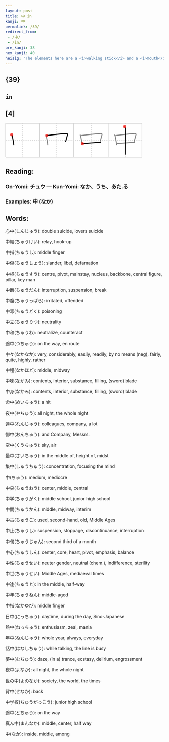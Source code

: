 ```yaml
---
layout: post
title: 中 in
kanji: 中
permalink: /39/
redirect_from:
 - /中/
 - /in/
pre_kanji: 38
nex_kanji: 40
heisig: "The elements here are a <i>walking stick</i> and a <i>mouth</i>. Remember the trouble your mother had getting medicine <b>in</b> your <i>mouth</i>? Chances are it crossed her mind more than once to grab something handy, like your grandfather's <i>walking stick</i>, to pry open your jaws while she performed her duty. Keep the image of getting something <b>in</b> from the outside, and the otherwise abstract sense of this key word should be a lot easier than trying to spoon castor oil <b>in</b>to a baby's mouth."
---
```


## {39}

## `in`

## [4]

<div class="stroke"><img src="../images/E4B8AD.png" /></div>

## Reading:

### On-Yomi: チュウ &mdash; Kun-Yomi: なか、うち、あた.る

### Examples: 中 (なか)

## Words:

心中(しんじゅう): double suicide, lovers suicide

中継(ちゅうけい): relay, hook-up

中指(ちゅうし): middle finger

中傷(ちゅうしょう): slander, libel, defamation

中枢(ちゅうすう): centre, pivot, mainstay, nucleus, backbone, central figure, pillar, key man

中断(ちゅうだん): interruption, suspension, break

中腹(ちゅうっぱら): irritated, offended

中毒(ちゅうどく): poisoning

中立(ちゅうりつ): neutrality

中和(ちゅうわ): neutralize, counteract

途中(つちゅう): on the way, en route

中々(なかなか): very, considerably, easily, readily, by no means (neg), fairly, quite, highly, rather

中程(なかほど): middle, midway

中味(なかみ): contents, interior, substance, filling, (sword) blade

中身(なかみ): contents, interior, substance, filling, (sword) blade

命中(めいちゅう): a hit

夜中(やちゅう): all night, the whole night

連中(れんじゅう): colleagues, company, a lot

御中(おんちゅう): and Company, Messrs.

空中(くうちゅう): sky, air

最中(さいちゅう): in the middle of, height of, midst

集中(しゅうちゅう): concentration, focusing the mind

中(ちゅう): medium, mediocre

中央(ちゅうおう): center, middle, central

中学(ちゅうがく): middle school, junior high school

中間(ちゅうかん): middle, midway, interim

中古(ちゅうこ): used, second-hand, old, Middle Ages

中止(ちゅうし): suspension, stoppage, discontinuance, interruption

中旬(ちゅうじゅん): second third of a month

中心(ちゅうしん): center, core, heart, pivot, emphasis, balance

中性(ちゅうせい): neuter gender, neutral (chem.), indifference, sterility

中世(ちゅうせい): Middle Ages, mediaeval times

中途(ちゅうと): in the middle, half-way

中年(ちゅうねん): middle-aged

中指(なかゆび): middle finger

日中(にっちゅう): daytime, during the day, Sino-Japanese

熱中(ねっちゅう): enthusiasm, zeal, mania

年中(ねんじゅう): whole year, always, everyday

話中(はなしちゅう): while talking, the line is busy

夢中(むちゅう): daze, (in a) trance, ecstasy, delirium, engrossment

夜中(よなか): all night, the whole night

世の中(よのなか): society, the world, the times

背中(せなか): back

中学校(ちゅうがっこう): junior high school

途中(とちゅう): on the way

真ん中(まんなか): middle, center, half way

中(なか): inside, middle, among
